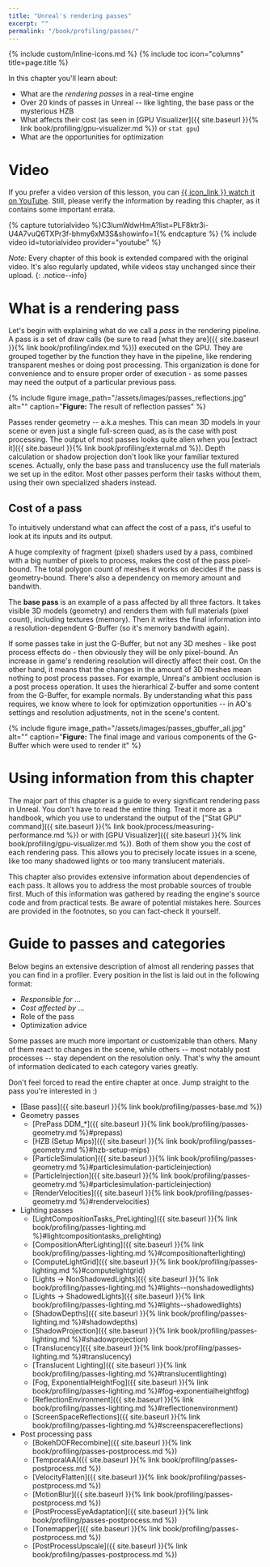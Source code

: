 ```yaml
---
title: "Unreal's rendering passes"
excerpt: ""
permalink: "/book/profiling/passes/"
---
```


{% include custom/inline-icons.md %}
{% include toc icon="columns" title=page.title %}

In this chapter you'll learn about:

* What are the _rendering passes_ in a real-time engine
* Over 20 kinds of passes in Unreal -- like lighting, the base pass or the mysterious HZB
* What affects their cost (as seen in [GPU Visualizer]({{ site.baseurl }}{% link book/profiling/gpu-visualizer.md %}) or `stat gpu`)
* What are the opportunities for optimization

# Video

If you prefer a video version of this lesson, you can [{{ icon_link }} watch it on YouTube](https://www.youtube.com/watch?list=PLF8ktr3i-U4A7vuQ6TXPr3f-bhmy6xM3S&v=C3lumWdwHmA). Still, please verify the information by reading this chapter, as it contains some important errata.

{% capture tutorialvideo %}C3lumWdwHmA?list=PLF8ktr3i-U4A7vuQ6TXPr3f-bhmy6xM3S&amp;showinfo=1{% endcapture %}
{% include video id=tutorialvideo provider="youtube" %}

_Note:_ Every chapter of this book is extended compared with the original video. It's also regularly updated, while videos stay unchanged since their upload.
{: .notice--info}

# What is a rendering pass

Let's begin with explaining what do we call a _pass_ in the rendering pipeline. A pass is a set of draw calls (be sure to read [what they are]({{ site.baseurl }}{% link book/profiling/index.md %})) executed on the GPU. They are grouped together by the function they have in the pipeline, like rendering transparent meshes or doing post processing. This organization is done for convenience and to ensure proper order of execution - as some passes may need the output of a particular previous pass.

{% include figure image_path="/assets/images/passes_reflections.jpg" alt="" caption="__Figure:__ The result of reflection passes" %}

Passes render geometry -- a.k.a meshes. This can mean 3D models in your scene or even just a single full-screen quad, as is the case with post processing. The output of most passes looks quite alien when you [extract it]({{ site.baseurl }}{% link book/profiling/external.md %}). Depth calculation or shadow projection don't look like your familiar textured scenes. Actually, only the base pass and translucency use the full materials we set up in the editor. Most other passes perform their tasks without them, using their own specialized shaders instead.

## Cost of a pass

To intuitively understand what can affect the cost of a pass, it's useful to look at its inputs and its output.

A huge complexity of fragment (pixel) shaders used by a pass, combined with a big number of pixels to process, makes the cost of the pass pixel-bound. The total polygon count of meshes it works on decides if the pass is geometry-bound. There's also a dependency on memory amount and bandwith.

The __base pass__ is an example of a pass affected by all three factors. It takes visible 3D models (geometry) and renders them with full materials (pixel count), including textures (memory). Then it writes the final information into a resolution-dependent G-Buffer (so it's memory bandwith again).

If some passes take in just the G-Buffer, but not any 3D meshes - like post process effects do - then obviously they will be only pixel-bound. An increase in game's rendering resolution will directly affect their cost. On the other hand, it means that the changes in the amount of 3D meshes mean nothing to post process passes. For example, Unreal's ambient occlusion is a post process operation. It uses the hierarhical Z-buffer and some content from the G-Buffer, for example normals. By understanding what this pass requires, we know where to look for optimization opportunities -- in AO's settings and resolution adjustments, not in the scene's content.

{% include figure image_path="/assets/images/passes_gbuffer_all.jpg" alt="" caption="__Figure:__ The final image and various components of the G-Buffer which were used to render it" %}

# Using information from this chapter

The major part of this chapter is a guide to every significant rendering pass in Unreal. You don't have to read the entire thing. Treat it more as a handbook, which you use to understand the output of the ["Stat GPU" command]({{ site.baseurl }}{% link book/process/measuring-performance.md %}) or with [GPU Visualizer]({{ site.baseurl }}{% link book/profiling/gpu-visualizer.md %}). Both of them show you the cost of each rendering pass. This allows you to precisely locate issues in a scene, like too many shadowed lights or too many translucent materials.

This chapter also provides extensive information about dependencies of each pass. It allows you to address the most probable sources of trouble first. Much of this information was gathered by reading the engine's source code and from practical tests. Be aware of potential mistakes here. Sources are provided in the footnotes, so you can fact-check it yourself.

# Guide to passes and categories

Below begins an extensive description of almost all rendering passes that you can find in a profiler. Every position in the list is laid out in the following format:

* _Responsible for_ ...
* _Cost affected by_ ...
* Role of the pass
* Optimization advice

Some passes are much more important or customizable than others. Many of them react to changes in the scene, while others -- most notably post processes -- stay dependent on the resolution only. That's why the amount of information dedicated to each category varies greatly.

Don't feel forced to read the entire chapter at once. Jump straight to the pass you're interested in :)

* [Base pass]({{ site.baseurl }}{% link book/profiling/passes-base.md %})
* Geometry passes
    * [PrePass DDM_*]({{ site.baseurl }}{% link book/profiling/passes-geometry.md %}#prepass)
    * [HZB (Setup Mips)]({{ site.baseurl }}{% link book/profiling/passes-geometry.md %}#hzb-setup-mips)
    * [ParticleSimulation]({{ site.baseurl }}{% link book/profiling/passes-geometry.md %}#particlesimulation-particleinjection)
    * [ParticleInjection]({{ site.baseurl }}{% link book/profiling/passes-geometry.md %}#particlesimulation-particleinjection)
    * [RenderVelocities]({{ site.baseurl }}{% link book/profiling/passes-geometry.md %}#rendervelocities)
* Lighting passes
    * [LightCompositionTasks_PreLighting]({{ site.baseurl }}{% link book/profiling/passes-lighting.md %}#lightcompositiontasks_prelighting)
    * [CompositionAfterLighting]({{ site.baseurl }}{% link book/profiling/passes-lighting.md %}#compositionafterlighting)
    * [ComputeLightGrid]({{ site.baseurl }}{% link book/profiling/passes-lighting.md %}#computelightgrid)
    * [Lights → NonShadowedLights]({{ site.baseurl }}{% link book/profiling/passes-lighting.md %}#lights--nonshadowedlights)
    * [Lights → ShadowedLights]({{ site.baseurl }}{% link book/profiling/passes-lighting.md %}#lights--shadowedlights)
    * [ShadowDepths]({{ site.baseurl }}{% link book/profiling/passes-lighting.md %}#shadowdepths)
    * [ShadowProjection]({{ site.baseurl }}{% link book/profiling/passes-lighting.md %}#shadowprojection)
    * [Translucency]({{ site.baseurl }}{% link book/profiling/passes-lighting.md %}#translucency)
    * [Translucent Lighting]({{ site.baseurl }}{% link book/profiling/passes-lighting.md %}#translucentlighting)
    * [Fog, ExponentialHeightFog]({{ site.baseurl }}{% link book/profiling/passes-lighting.md %}#fog-exponentialheightfog)
    * [ReflectionEnvironment]({{ site.baseurl }}{% link book/profiling/passes-lighting.md %}#reflectionenvironment)
    * [ScreenSpaceReflections]({{ site.baseurl }}{% link book/profiling/passes-lighting.md %}#screenspacereflections)
* Post processing pass
    * [BokehDOFRecombine]({{ site.baseurl }}{% link book/profiling/passes-postprocess.md %})
    * [TemporalAA]({{ site.baseurl }}{% link book/profiling/passes-postprocess.md %})
    * [VelocityFlatten]({{ site.baseurl }}{% link book/profiling/passes-postprocess.md %})
    * [MotionBlur]({{ site.baseurl }}{% link book/profiling/passes-postprocess.md %})
    * [PostProcessEyeAdaptation]({{ site.baseurl }}{% link book/profiling/passes-postprocess.md %})
    * [Tonemapper]({{ site.baseurl }}{% link book/profiling/passes-postprocess.md %})
    * [PostProcessUpscale]({{ site.baseurl }}{% link book/profiling/passes-postprocess.md %})